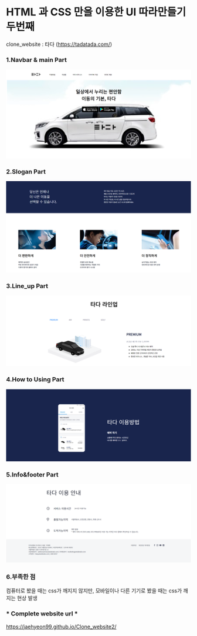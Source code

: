 # HTML 과 CSS 만을 이용한 UI 따라만들기 두번째
clone_website : 타다 (https://tadatada.com/)

### 1.Navbar & main Part
<img src ="https://github.com/jaehyeon99/Clone_website2/blob/main/img/nav.PNG?raw=true">

### 2.Slogan Part
<img src ="https://github.com/jaehyeon99/Clone_website2/blob/main/img/slogan.PNG?raw=true">

### 3.Line_up Part
<img src ="https://github.com/jaehyeon99/Clone_website2/blob/main/img/line_up.PNG?raw=true">

### 4.How to Using Part
<img src ="https://github.com/jaehyeon99/Clone_website2/blob/main/img/method.PNG?raw=true">

### 5.Info&footer Part
<img src ="https://github.com/jaehyeon99/Clone_website2/blob/main/img/info_footer.PNG?raw=true">

### 6.부족한 점
컴퓨터로 봤을 때는 css가 깨지지 않지만, 모바일이나 다른 기기로 봤을 때는 css가 깨지는 현상 발생

### * Complete website url *
https://jaehyeon99.github.io/Clone_website2/

